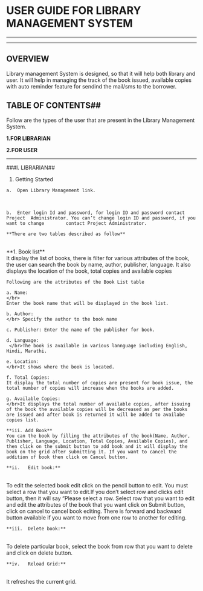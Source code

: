 # USER GUIDE FOR LIBRARY MANAGEMENT SYSTEM #
****
-----

## OVERVIEW
Library management System is designed, so that it will help both library and user. It will help in managing the track of the book issued, available copies with auto reminder feature for sendind the mail/sms to the borrower.  

## TABLE OF CONTENTS##
Follow are the types of the user that are present in the Library Management System.

**1.FOR LIBRARIAN**

**2.FOR USER**

----
###I. LIBRARIAN##
   1. 	Getting Started

 

	a.	Open Library Management link.
</br>
   

	b.  Enter login Id and password, for login ID and password contact Project  Administrator. You can’t change login ID and password, if you want to change        contact Project Administrator.

	**There are two tables described as follow**
</br>
	**1.	Book list**
</br>
 	It display the list of books, there is filter for various attributes of the book, the user can search the book by name, author, publisher, language. It also displays the location of the book, total copies and available copies

 	Following are the attributes of the Book List table
	
	a. Name: 
	</br>
	Enter the book name that will be displayed in the book list.

	b. Author:
	</br> Specify the author to the book name

	c. Publisher: Enter the name of the publisher for book.

	d. Language:
	 </br>The book is available in various lannguage including English, Hindi, Marathi.

	e. Location:
	</br>It shows where the book is located.

	f. Total Copies:	
	It display the total number of copies are present for book issue, the total number of copies will increase when the books are added.
	
	g. Available Copies:
	</br>It displays the total number of available copies, after issuing of the book the available copies will be decreased as per the books are issued and after book is returned it will be added to availabe copies list.			
	 
	**iii. Add Book**
	You can the book by filling the attributes of the book(Name, Author, Publisher, Language, Location, Total Copies, Available Copies), and then click on the submit button to add book and it will display the book on the grid after submitting it. If you want to cancel the addition of book then click on Cancel button.

	**ii.	Edit book:**
</br>
	To edit the selected book edit click on the pencil button to edit. You must select a row that you want to edit.If you don’t select row and clicks edit button, then it will say “Please select a row. Select row that you want to edit and edit the attributes of the book that you want click on Submit button, click on cancel to cancel book editing. There is forward and backward button available if you want to move from one row to another for editing.

	**iii.	Delete book:**
</br>
	To delete particular book, select the book from row that you want to delete and click on delete button.

	**iv.	Reload Grid:**
</br>
	It refreshes the current grid.
